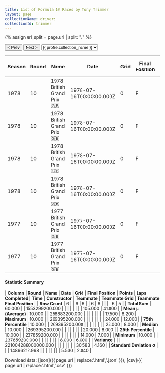 ```yaml
---
title: List of Formula 1® Races by Tony Trimmer
layout: page
collectionName: drivers
collectionId: trimmer
---
```


{% assign url_split = page.url | split: "/" %}
<div id="collection-navigation">
<button onclick="selector.options[selector.selectedIndex-1].value && (window.location = selector.options[selector.selectedIndex-1].value);">&lt; Prev</button>
<button onclick="selector.options[selector.selectedIndex+1].value && (window.location = selector.options[selector.selectedIndex+1].value);">Next &gt;</button>
<select id="selector" onchange="this.options[this.selectedIndex].value && (window.location = this.options[this.selectedIndex].value);">
  {% for collectionId in site.data[page.collectionName].refs %}
    {% if collectionId == page.collectionId %}
      {% assign selected = "selected" %}
    {% else %}
      {% assign selected = "" %}
    {% endif %}
    {% assign profile = site.data[page.collectionName][collectionId].profile %}
    <option value="/f1/{{ page.collectionName }}/{{ collectionId }}/{{ url_split[4] }}" {{ selected }}>{{ profile.collection_name }}</option>
  {% endfor %}
</select>
</div>

| Season | Round | Name | Date | Grid | Final Position | Points | Laps Completed | Time | Constructor | Teammate | Teammate Grid | Teammate Final Position |
|--|--|--|--|--|--|--|--|--|--|--|--|--|
| 1978 | 10 | 1978 British Grand Prix 🇬🇧 | 1978-07-16T00:00:00.000Z | 0 | F | 0.0 | 0 |   | McLaren 🇬🇧 | [Patrick Tambay 🇫🇷](/f1/drivers/tambay) | 20 | 6 |
| 1978 | 10 | 1978 British Grand Prix 🇬🇧 | 1978-07-16T00:00:00.000Z | 0 | F | 0.0 | 0 |   | McLaren 🇬🇧 | [Bruno Giacomelli 🇮🇹](/f1/drivers/giacomelli) | 16 | 7 |
| 1978 | 10 | 1978 British Grand Prix 🇬🇧 | 1978-07-16T00:00:00.000Z | 0 | F | 0.0 | 0 |   | McLaren 🇬🇧 | [Brett Lunger 🇺🇸](/f1/drivers/lunger) | 24 | 8 |
| 1978 | 10 | 1978 British Grand Prix 🇬🇧 | 1978-07-16T00:00:00.000Z | 0 | F | 0.0 | 0 |   | McLaren 🇬🇧 | [James Hunt 🇬🇧](/f1/drivers/hunt) | 14 | R |
| 1977 | 10 | 1977 British Grand Prix 🇬🇧 | 1977-07-16T00:00:00.000Z | 0 | F | 0.0 | 0 |   | Surtees 🇬🇧 | [Vittorio Brambilla 🇮🇹](/f1/drivers/brambilla) | 8 | 8 |
| 1977 | 10 | 1977 British Grand Prix 🇬🇧 | 1977-07-16T00:00:00.000Z | 0 | F | 0.0 | 0 |   | Surtees 🇬🇧 | [Vern Schuppan 🇦🇺](/f1/drivers/schuppan) | 23 | 12 |

#### Statistic Summary

| **Column** | **Round** | **Name** | **Date** | **Grid** | **Final Position** | **Points** | **Laps Completed** | **Time** | **Constructor** | **Teammate** | **Teammate Grid** | **Teammate Final Position** |
| **Row Count** | 6 |  | 6 | 6 |  | 6 | 6 |  |  |  | 6 | 5 |
| **Total Sum** | 60.000 |  | 1553299200.000 |  |  |  |  |  |  |  | 105.000 | 41.000 |
| **Mean μ (Average)** | 10.000 |  | 258883200.000 |  |  |  |  |  |  |  | 17.500 | 8.200 |
| **Maximum** | 10.000 |  | 269395200.000 |  |  |  |  |  |  |  | 24.000 | 12.000 |
| **75th Percentile** | 10.000 |  | 269395200.000 |  |  |  |  |  |  |  | 23.000 | 8.000 |
| **Median** | 10.000 |  | 269395200.000 |  |  |  |  |  |  |  | 20.000 | 8.000 |
| **25th Percentile** | 10.000 |  | 237859200.000 |  |  |  |  |  |  |  | 14.000 | 7.000 |
| **Minimum** | 10.000 |  | 237859200.000 |  |  |  |  |  |  |  | 8.000 | 6.000 |
| **Variance** |  |  | 221004288000000.000 |  |  |  |  |  |  |  | 30.583 | 4.160 |
| **Standard Deviation σ** |  |  | 14866212.968 |  |  |  |  |  |  |  | 5.530 | 2.040 |

Download data: [json]({{ page.url | replace:'.html','.json' }}), [csv]({{ page.url | replace:'.html','.csv' }})
